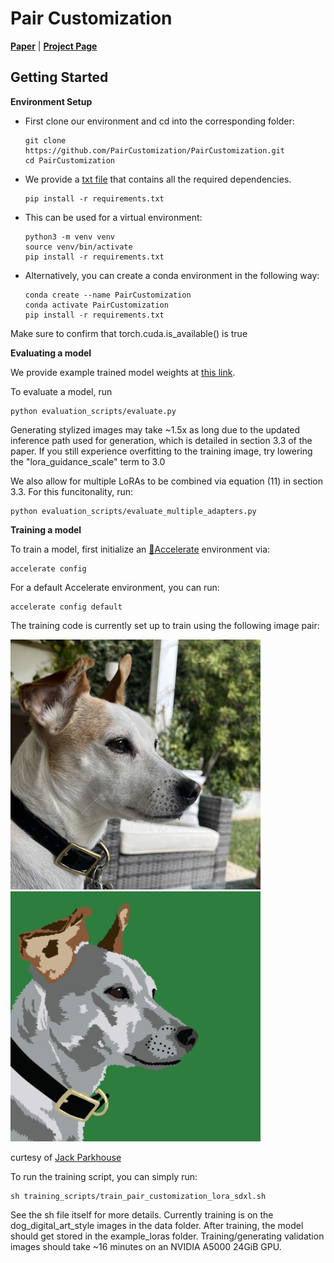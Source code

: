 # Pair Customization

[**Paper**](https://paircustomization.github.io/) | [**Project Page**](https://paircustomization.github.io/)



## Getting Started
**Environment Setup**
- First clone our environment and cd into the corresponding folder: 
    ```
    git clone https://github.com/PairCustomization/PairCustomization.git
    cd PairCustomization  
    ```
 - We provide a [txt file](requirements.txt) that contains all the required dependencies. 
    ```
    pip install -r requirements.txt
    ```
- This can be used for a virtual environment:
  ```
  python3 -m venv venv
  source venv/bin/activate
  pip install -r requirements.txt
  ```

- Alternatively, you can create a conda environment in the following way: 
  ```
  conda create --name PairCustomization
  conda activate PairCustomization
  pip install -r requirements.txt
  ```
Make sure to confirm that torch.cuda.is_available() is true

**Evaluating a model**

We provide example trained model weights at [this link](https://drive.google.com/drive/folders/1KeZwisE6s-FqS6wGkdb6exHASfOsPg6A?usp=drive_link).

 To evaluate a model, run
```
python evaluation_scripts/evaluate.py
```
Generating stylized images may take ~1.5x as long due to the updated inference path used for generation, which is detailed in section 3.3 of the paper. If you still experience overfitting to the training image, try lowering the "lora_guidance_scale" term to 3.0

We also allow for multiple LoRAs to be combined via equation (11) in section 3.3. For this funcitonality, run:
```
python evaluation_scripts/evaluate_multiple_adapters.py
```


**Training a model**

To train a model, first initialize an [🤗Accelerate](https://github.com/huggingface/accelerate/) environment via:
```
accelerate config
```
For a default Accelerate environment, you can run:
```
accelerate config default
```
The training code is currently set up to train using the following image pair:

<img src="data/dog_digital_art_style/real/dog.png" width="400" /> <img src="data/dog_digital_art_style/styled/dog.png" width="400" />

curtesy of [Jack Parkhouse](https://www.instagram.com/parkhouse_art/)

To run the training script, you can simply run: 
```
sh training_scripts/train_pair_customization_lora_sdxl.sh
```
See the sh file itself for more details. Currently training is on the dog_digital_art_style images in the data folder. After training, the model should get stored in the example_loras folder. Training/generating validation images should take ~16 minutes on an NVIDIA A5000 24GiB GPU.

